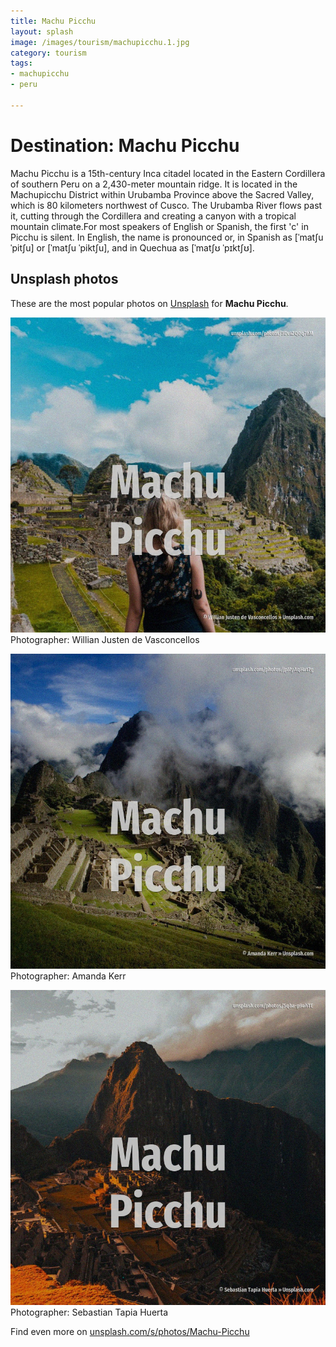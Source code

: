```yaml
---
title: Machu Picchu
layout: splash
image: /images/tourism/machupicchu.1.jpg
category: tourism
tags:
- machupicchu
- peru

---
```

# Destination: Machu Picchu

Machu Picchu is a 15th-century Inca citadel located in the Eastern Cordillera of southern Peru on a 
2,430-meter  mountain ridge.
It is located in the Machupicchu District within Urubamba Province above the Sacred Valley, which 
is 80 kilometers  northwest of Cusco.
The Urubamba River flows past it, cutting through the Cordillera and creating a canyon with a 
tropical mountain climate.For most speakers of English or Spanish, the first 'c' in Picchu is 
silent.
In English, the name is pronounced  or, in Spanish as [ˈmatʃu ˈpitʃu] or [ˈmatʃu ˈpiktʃu], and in 
Quechua  as [ˈmatʃʊ ˈpɪktʃʊ].

 
## Unsplash photos
These are the most popular photos on [Unsplash](https://unsplash.com) for **Machu Picchu**.
 
![Machu Picchu](/images/tourism/machupicchu.1.jpg)
Photographer:  Willian Justen de Vasconcellos
 
![Machu Picchu](/images/tourism/machupicchu.2.jpg)
Photographer:  Amanda Kerr
 
![Machu Picchu](/images/tourism/machupicchu.3.jpg)
Photographer:  Sebastian Tapia Huerta
 
Find even more on [unsplash.com/s/photos/Machu-Picchu](https://unsplash.com/s/photos/Machu-Picchu)
 
